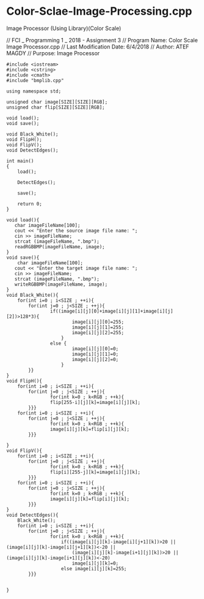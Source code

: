 # Color-Sclae-Image-Processing.cpp
Image Processor (Using Library)(Color Scale) 

// FCI _ Programming 1 _ 2018 - Assignment 3
// Program Name: Color Scale Image Processor.cpp
// Last Modification Date: 6/4/2018
// Author: ATEF MAGDY
// Purpose: Image Processor

    #include <iostream>
    #include <cstring>
    #include <cmath>
    #include "bmplib.cpp"

    using namespace std;

    unsigned char image[SIZE][SIZE][RGB];
    unsigned char flip[SIZE][SIZE][RGB];

    void load();
    void save();

    void Black_White();
    void FlipH();
    void FlipV();
    void DetectEdges();

    int main()
    {
        load();

        DetectEdges();

        save();

        return 0;
    }

    void load(){
       char imageFileName[100];
       cout << "Enter the source image file name: ";
       cin >> imageFileName;
       strcat (imageFileName, ".bmp");
       readRGBBMP(imageFileName, image);
    }
    void save(){
        char imageFileName[100];
       cout << "Enter the target image file name: ";
       cin >> imageFileName;
       strcat (imageFileName, ".bmp");
       writeRGBBMP(imageFileName, image);
    }
    void Black_White(){
        for(int i=0 ; i<SIZE ; ++i){
            for(int j=0 ; j<SIZE ; ++j){
                    if((image[i][j][0]+image[i][j][1]+image[i][j][2])>128*3){
                            image[i][j][0]=255;
                            image[i][j][1]=255;
                            image[i][j][2]=255;
                        }
                    else {
                            image[i][j][0]=0;
                            image[i][j][1]=0;
                            image[i][j][2]=0;
                        }
            }}
    }
    void FlipH(){
        for(int i=0 ; i<SIZE ; ++i){
            for(int j=0 ; j<SIZE ; ++j){
                    for(int k=0 ; k<RGB ; ++k){
                    flip[255-i][j][k]=image[i][j][k];
            }}}
        for(int i=0 ; i<SIZE ; ++i){
            for(int j=0 ; j<SIZE ; ++j){
                    for(int k=0 ; k<RGB ; ++k){
                    image[i][j][k]=flip[i][j][k];
            }}}

    }
    void FlipV(){
        for(int i=0 ; i<SIZE ; ++i){
            for(int j=0 ; j<SIZE ; ++j){
                    for(int k=0 ; k<RGB ; ++k){
                    flip[i][255-j][k]=image[i][j][k];
            }}}
        for(int i=0 ; i<SIZE ; ++i){
            for(int j=0 ; j<SIZE ; ++j){
                    for(int k=0 ; k<RGB ; ++k){
                    image[i][j][k]=flip[i][j][k];
            }}}
    }
    void DetectEdges(){
        Black_White();
        for(int i=0 ; i<SIZE ; ++i){
            for(int j=0 ; j<SIZE ; ++j){
                    for(int k=0 ; k<RGB ; ++k){
                        if((image[i][j][k]-image[i][j+1][k])>20 || (image[i][j][k]-image[i][j+1][k])<-20 ||
                            (image[i][j][k]-image[i+1][j][k])>20 || (image[i][j][k]-image[i+1][j][k])<-20)
                            image[i][j][k]=0;
                        else image[i][j][k]=255;
            }}}


    }
